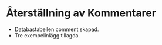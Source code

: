 Återställning av Kommentarer
===========

* Databastabellen comment skapad.
* Tre exempelinlägg tillagda.